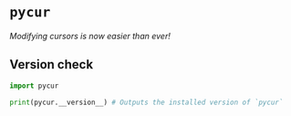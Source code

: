 # `pycur`
*Modifying cursors is now easier than ever!*

## Version check
```py
import pycur

print(pycur.__version__) # Outputs the installed version of `pycur`
```